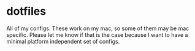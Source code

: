 # dotfiles #
All of my configs. These work on my mac, so some of them may be mac specific.
Please let me know if that is the case because I want to have a minimal
platform independent set of configs.
